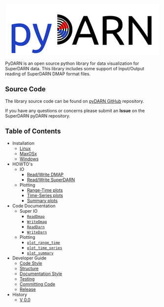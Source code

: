 ![pydarn](imgs/pydarn_logo.png)

PyDARN is an open source python library for 
data visualization for SuperDARN data. This library includes some 
support of Input/Output reading of SuperDARN DMAP format files. 

## Source Code 

The library source code can be found on [pyDARN GitHub](https://github.com/SuperDARN/pydarn) repository. 

If you have any questions or concerns please submit an **Issue** on the SuperDARN pyDARN repository. 

## Table of Contents 
  - Installation
    - [Linux](user/install.md)
    - [MaxOSx](user/install_mac.md)
    - [Windows](user/install_windows.md)
  - HOWTO's
    - IO 
        - [Read/Write DMAP](user/dmap.md)
        - [Read/Write SuperDARN](user/darn.md)
    - Plotting
        - [Range-Time plots](user/range_time.md)
        - [Time-Series plots](user/time_series.md)
        - [Summary plots](user/summary.md)
  - Code Documentation
    - Super IO 
        - [`ReadDmap`](code/ReadDmap.md)
        - [`WriteDmap`](code/WriteDmap.md)
        - [`ReadDarn`](code/ReadDarn.md)
        - [`WriteDarn`](code/WriteDarn.md)
    - Plotting
        - [`plot_range_time`](code/plot_range_time.md)
        - [`plot_time_series`](code/plot_time_series.md)
        - [`plot_summary`](code/plot_summary.md)
  - Developer Guide
    - [Code Style](developer/code_guide.md)
    - [Structure](developer/structure_guide.md)
    - [Documentation Style](developer/documentation_guide.md)
    - [Testing](developer/testing_guide.md)
    - [Committing Code](developer/community_guide.md)
    - [Release](developer/release_guidelines.md)
  - History
    - [V 0.0](history/v_0_0.md)

